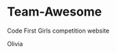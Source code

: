 # Team-Awesome
Code First Girls competition website
<p>Olivia</p> 
<style>
background: white; 
</style>